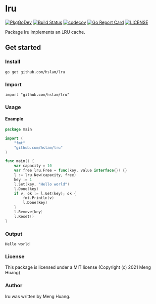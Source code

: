 # lru
[![PkgGoDev](https://pkg.go.dev/badge/github.com/hslam/lru)](https://pkg.go.dev/github.com/hslam/lru)
[![Build Status](https://github.com/hslam/lru/workflows/build/badge.svg)](https://github.com/hslam/lru/actions)
[![codecov](https://codecov.io/gh/hslam/lru/branch/master/graph/badge.svg)](https://codecov.io/gh/hslam/lru)
[![Go Report Card](https://goreportcard.com/badge/github.com/hslam/lru)](https://goreportcard.com/report/github.com/hslam/lru)
[![LICENSE](https://img.shields.io/github/license/hslam/lru.svg?style=flat-square)](https://github.com/hslam/lru/blob/master/LICENSE)

Package lru implements an LRU cache.

## Get started

### Install
```
go get github.com/hslam/lru
```
### Import
```
import "github.com/hslam/lru"
```
### Usage
#### Example
```go
package main

import (
	"fmt"
	"github.com/hslam/lru"
)

func main() {
	var capacity = 10
	var free lru.Free = func(key, value interface{}) {}
	l := lru.New(capacity, free)
	key := 1
	l.Set(key, "Hello world")
	l.Done(key)
	if v, ok := l.Get(key); ok {
		fmt.Println(v)
		l.Done(key)
	}
	l.Remove(key)
	l.Reset()
}
```

### Output
```
Hello world
```

### License
This package is licensed under a MIT license (Copyright (c) 2021 Meng Huang)


### Author
lru was written by Meng Huang.


